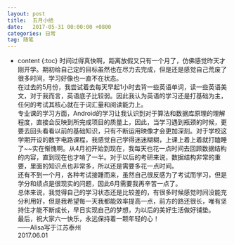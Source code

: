 ```yaml
---
layout: post
title:  五月小结
date:   2017-05-31 00:00:00 +0800
categories: 日常
tag: 随笔
---
```


* content
{:toc}
时间过得真快啊，距离放假又只有一个月了，仿佛感觉昨天才刚开学。期初给自己定的目标虽然也在尽力去完成，但是还是感觉自己荒废了很多时间，学习好像也一直不在状态。  
在过去的5月份，我尝试着去每天早起1小时去背一些英语单词，读一些英语美文，对于我而言，英语底子比较弱。因此我认为英语的学习还是打基础为主，任何的考试其核心就在于词汇量和阅读能力上。  
专业课的学习方面，Android的学习让我认识到对于算法和数据库原理的理解程度，直接会反映到所完成项目的质量上，因此，当学习遇到瓶颈的时候，更要去回头看看以前的基础知识，只有不断运用映像才会更加深刻。对于学校这学期开设的数字电路课程，我感觉自己学得迷迷糊糊，上课上着上着就打瞌睡了~~实在惭愧啊。从4月初开始到现在，我每天也花一点时间去回顾数据结构的内容，直到现在也才啃了一半。对于以后的考研来说，数据结构非常的重要，里面的知识点也非常多，所以还是需要多花一点时间。  
还有不到一个月，各种考试接踵而来，虽然自己很反感为了考试而学习，但是学分和绩点是很现实的问题，因此6月需要我再辛苦一点了。  
总体来说，我觉得自己的学习状态还是比较差的，有很多时候感觉时间没能充分利用好，但是我希望每一天我都能效率提高一点，前方的路还很长，唯有坚持住才能不断成长，早日实现自己的梦想，为以后的美好生活做好铺垫。  
最后，祝大家六一快乐，永远保持着一颗年轻的心！  
——Alisa写于江苏泰州  
  2017.06.01